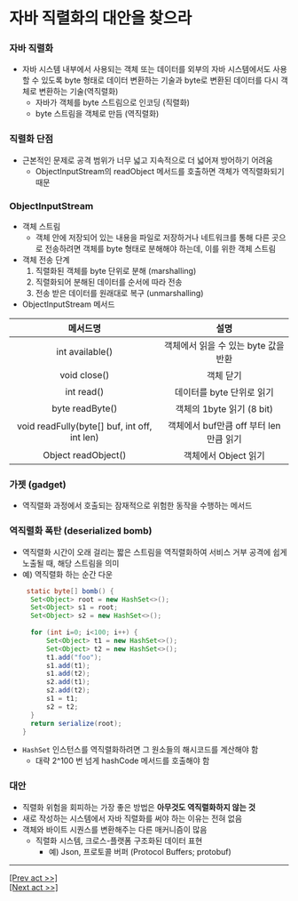 # 자바 직렬화의 대안을 찾으라
### 자바 직렬화
* 자바 시스템 내부에서 사용되는 객체 또는 데이터를 외부의 자바 시스템에서도 사용할 수 있도록 byte 형태로 데이터 변환하는 기술과 byte로 변환된 데이터를 다시 객체로 변환하는 기술(역직렬화)
  * 자바가 객체를 byte 스트림으로 인코딩 (직렬화)
  * byte 스트림을 객체로 만듬 (역직렬화)
### 직렬화 단점
* 근본적인 문제로 공격 범위가 너무 넓고 지속적으로 더 넓어져 방어하기 어려움
  * ObjectInputStream의 readObject 메서드를 호출하면 객체가 역직렬화되기 때문
### ObjectInputStream
* 객체 스트림
  * 객체 안에 저장되어 있는 내용을 파일로 저장하거나 네트워크를 통해 다른 곳으로 전송하려면 객체를 byte 형태로 분해해야 하는데, 이를 위한 객체 스트림
* 객체 전송 단계
    1. 직렬화된 객체를 byte 단위로 분해 (marshalling)
    2. 직렬화되어 분해된 데이터를 순서에 따라 전송
    3. 전송 받은 데이터를 원래대로 복구 (unmarshalling)
* ObjectInputStream 메서드  

|메서드명|설명|
|:---:|:---:|
|int available()|객체에서 읽을 수 있는 byte 값을 반환|
|void close()|객체 닫기|
|int read()|데이터를 byte 단위로 읽기|
|byte readByte()|객체의 1byte 읽기 (8 bit)|
|void readFully(byte[] buf, int off, int len)|객체에서 buf만큼 off 부터 len 만큼 읽기|
|Object readObject()|객체에서 Object 읽기|
  
### 가젯 (gadget)
* 역직렬화 과정에서 호출되는 잠재적으로 위험한 동작을 수행하는 메서드
### 역직렬화 폭탄 (deserialized bomb)
* 역직렬화 시간이 오래 걸리는 짧은 스트림을 역직렬화하여 서비스 거부 공격에 쉽게 노출될 때, 해당 스트림을 의미
* 예) 역직렬화 하는 순간 다운
  ```java
   static byte[] bomb() {
    Set<Object> root = new HashSet<>();
    Set<Object> s1 = root;
    Set<Object> s2 = new HashSet<>();
 
    for (int i=0; i<100; i++) {
        Set<Object> t1 = new HashSet<>();
        Set<Object> t2 = new HashSet<>();
        t1.add("foo");
        s1.add(t1);
        s1.add(t2);
        s2.add(t1);
        s2.add(t2);
        s1 = t1;
        s2 = t2;
    }
    return serialize(root);
  }
  ```
* `HashSet` 인스턴스를 역직렬화하려면 그 원소들의 해시코드를 계산해야 함
  * 대략 2^100 번 넘게 hashCode 메서드를 호출해야 함
### 대안
* 직렬화 위험을 회피하는 가장 좋은 방법은 **아무것도 역직렬화하지 않는 것**
* 새로 작성하는 시스템에서 자바 직렬화를 써야 하는 이유는 전혀 없음
* 객체와 바이트 시퀀스를 변환해주는 다른 매커니즘이 많음
  * 직렬화 시스템, 크로스-플랫폼 구조화된 데이터 표현
    * 예) Json, 프로토콜 버퍼 (Protocol Buffers; protobuf)
---
[[Prev act >>]](../../chapter11/act7/README.md)  
[[Next act >>]](../act2/README.md)